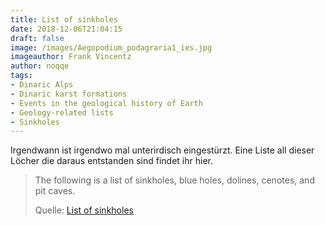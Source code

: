 ```yaml
---
title: List of sinkholes
date: 2018-12-06T21:04:15
draft: false
image: /images/Aegopodium_podagraria1_ies.jpg
imageauthor: Frank Vincentz
author: noqqe
tags:
- Dinaric Alps
- Dinaric karst formations
- Events in the geological history of Earth
- Geology-related lists
- Sinkholes
---
```


Irgendwann ist irgendwo mal unterirdisch eingestürzt. Eine Liste all dieser
Löcher die daraus entstanden sind findet ihr hier.

> The following is a list of sinkholes, blue holes, dolines, cenotes, and pit
> caves.
>
> Quelle: [List of sinkholes](https://en.wikipedia.org/wiki/List_of_sinkholes)